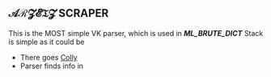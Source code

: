 ## 𝒜ℛ𝓩𝓔𝔗𝓩 SCRAPER
This is the MOST simple VK parser, which is used in ***ML_BRUTE_DICT***
Stack is simple as it could be
- There goes [Colly](https://github.com/gocolly/colly?ysclid=lzb3seam91708012348)
- Parser finds info in **<script>**
- Prog writes info of one user in new JSON at folder
